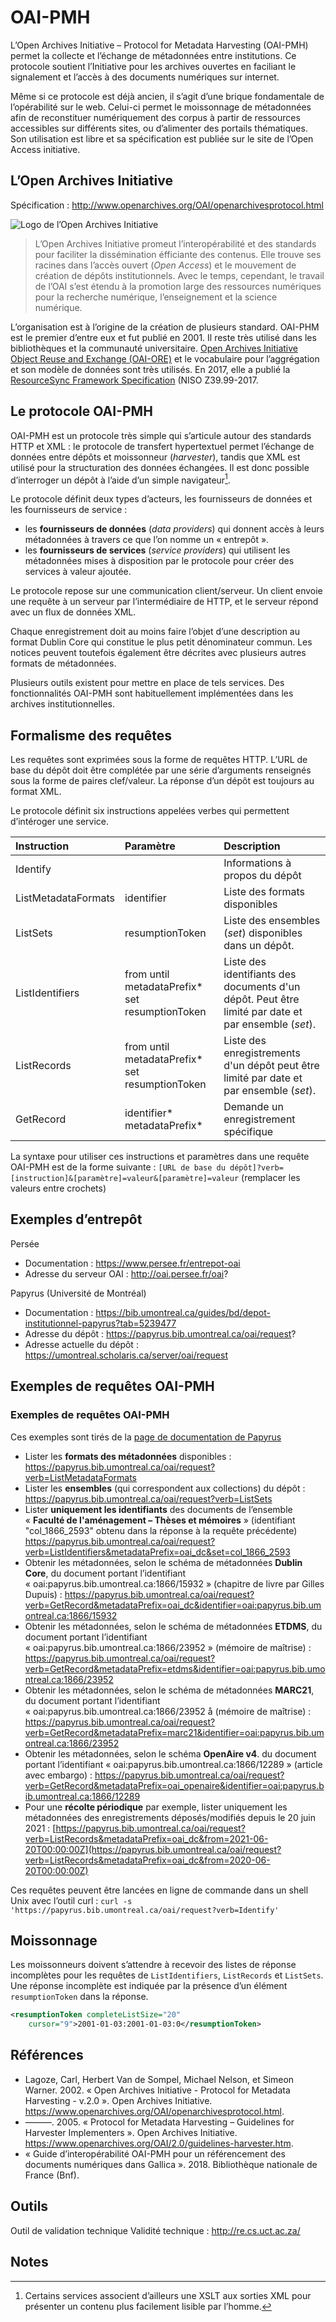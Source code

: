 # OAI-PMH

L’Open Archives Initiative – Protocol for Metadata Harvesting (OAI-PMH) permet la collecte et l’échange de métadonnées entre institutions. Ce protocole soutient l’Initiative pour les archives ouvertes  en faciliant le signalement et l’accès à des documents numériques sur internet.

Même si ce protocole est déjà ancien, il s’agit d’une brique fondamentale de l’opérabilité sur le web. Celui-ci permet le moissonnage de métadonnées afin de reconstituer numériquement des corpus à partir de ressources accessibles sur différents sites, ou d’alimenter des portails thématiques. Son utilisation est libre et sa spécification est publiée sur le site de l’Open Access initiative.

## L’Open Archives Initiative

Spécification : http://www.openarchives.org/OAI/openarchivesprotocol.html

![Logo de l’Open Archives Initiative](http://www.openarchives.org/images/OA100.gif)

> L’Open Archives Initiative promeut l’interopérabilité et des standards pour faciliter la dissémination éfficiante des contenus. Elle trouve ses racines dans l’accès ouvert (*Open Access*) et le mouvement de création de dépôts institutionnels. Avec le temps, cependant, le travail de l’OAI s’est étendu à la promotion large des ressources numériques pour la recherche numérique, l’enseignement et la science numérique.

L’organisation est à l’origine de la création de plusieurs standard. OAI-PHM est le premier d’entre eux et fut publié en 2001. Il reste très utilisé dans les bibliothèques et la communauté universitaire. [Open Archives Initiative Object Reuse and Exchange (OAI-ORE)](https://www.openarchives.org/ore/) et le vocabulaire pour l’aggrégation et son modèle de données sont très utilisés. En 2017, elle a publié la [ResourceSync Framework Specification](https://www.openarchives.org/rs/1.1/resourcesync) (NISO Z39.99-2017.

## Le protocole OAI-PMH

OAI-PMH est un protocole très simple qui s’articule autour des standards HTTP et XML : le protocole de transfert hypertextuel permet l’échange de données entre dépôts et moissonneur (*harvester*), tandis que XML est utilisé pour la structuration des données échangées. Il est donc possible d’interroger un dépôt à l’aide d’un simple navigateur[^1].

Le protocole définit deux types d’acteurs, les fournisseurs de données et les fournisseurs de service :

- les **fournisseurs de données** (*data providers*) qui donnent accès à leurs métadonnées à travers ce que l’on nomme un « entrepôt ».
- les **fournisseurs de services** (*service providers*) qui utilisent les métadonnées mises à disposition par le protocole pour créer des services à valeur ajoutée.

Le protocole repose sur une communication client/serveur. Un client envoie une requête à un serveur par l’intermédiaire de HTTP, et le serveur répond avec un flux de données XML.

Chaque enregistrement doit au moins faire l’objet d’une description au format Dublin Core qui constitue le plus petit dénominateur commun. Les notices peuvent toutefois également être décrites avec plusieurs autres formats de métadonnées.

Plusieurs outils existent pour mettre en place de tels services. Des fonctionnalités OAI-PMH sont habituellement implémentées dans les archives institutionnelles.

## Formalisme des requêtes

Les requêtes sont exprimées sous la forme de requêtes HTTP. L’URL de base du dépôt doit être complétée par une série d’arguments renseignés sous la forme de paires clef/valeur. La réponse d’un dépôt est toujours au format XML.

Le protocole définit six instructions appelées verbes qui permettent d’intéroger une service.

| Instruction         | Paramètre                                      | Description                                                  |
| :------------------ | :--------------------------------------------- | :----------------------------------------------------------- |
| Identify            |                                                | Informations à propos du dépôt                               |
| ListMetadataFormats | identifier                                     | Liste des formats disponibles                                |
| ListSets            | resumptionToken                                | Liste des ensembles (*set*) disponibles dans un dépôt.       |
| ListIdentifiers     | from until metadataPrefix* set resumptionToken | Liste des identifiants des documents d'un dépôt. Peut être limité par date et par ensemble (*set*). |
| ListRecords         | from until metadataPrefix* set resumptionToken | Liste des enregistrements d'un dépôt peut être limité par date et par ensemble (*set*). |
| GetRecord           | identifier* metadataPrefix*                    | Demande un enregistrement spécifique                         |

La syntaxe pour utiliser ces instructions et paramètres dans une requête OAI-PMH est de la forme suivante : `[URL de base du dépôt]?verb=[instruction]&[paramètre]=valeur&[paramètre]=valeur` (remplacer les valeurs entre crochets)

## Exemples d’entrepôt

Persée

- Documentation : https://www.persee.fr/entrepot-oai
- Adresse du serveur OAI : http://oai.persee.fr/oai?

Papyrus (Université de Montréal)

- Documentation : https://bib.umontreal.ca/guides/bd/depot-institutionnel-papyrus?tab=5239477
- Adresse du dépôt : https://papyrus.bib.umontreal.ca/oai/request?
- Adresse actuelle du dépôt : https://umontreal.scholaris.ca/server/oai/request

## Exemples de requêtes OAI-PMH

### Exemples de requêtes OAI-PMH

Ces exemples sont tirés de la [page de documentation de Papyrus](https://bib.umontreal.ca/guides/bd/depot-institutionnel-papyrus?tab=5239477)

- Lister les **formats des métadonnées** disponibles :
  https://papyrus.bib.umontreal.ca/oai/request?verb=ListMetadataFormats
- Lister les **ensembles** (qui correspondent aux collections) du dépôt :
  https://papyrus.bib.umontreal.ca/oai/request?verb=ListSets
- Lister **uniquement les identifiants** des documents de l’ensemble « **Faculté de l'aménagement – Thèses et mémoires** »
  (identifiant "col_1866_2593" obtenu dans la réponse à la requête précédente)
  https://papyrus.bib.umontreal.ca/oai/request?verb=ListIdentifiers&metadataPrefix=oai_dc&set=col_1866_2593
- Obtenir les métadonnées, selon le schéma de métadonnées **Dublin Core**, du document portant l’identifiant « oai:papyrus.bib.umontreal.ca:1866/15932 » (chapitre de livre par Gilles Dupuis) :
  https://papyrus.bib.umontreal.ca/oai/request?verb=GetRecord&metadataPrefix=oai_dc&identifier=oai:papyrus.bib.umontreal.ca:1866/15932
- Obtenir les métadonnées, selon le schéma de métadonnées **ETDMS**, du document portant l’identifiant « oai:papyrus.bib.umontreal.ca:1866/23952 » (mémoire de maîtrise) :
  https://papyrus.bib.umontreal.ca/oai/request?verb=GetRecord&metadataPrefix=etdms&identifier=oai:papyrus.bib.umontreal.ca:1866/23952
- Obtenir les métadonnées, selon le schéma de métadonnées **MARC21**, du document portant l’identifiant « oai:papyrus.bib.umontreal.ca:1866/23952 å (mémoire de maîtrise) :
  https://papyrus.bib.umontreal.ca/oai/request?verb=GetRecord&metadataPrefix=marc21&identifier=oai:papyrus.bib.umontreal.ca:1866/23952
- Obtenir les métadonnées, selon le schéma **OpenAire v4**. du document portant l’identifiant « oai:papyrus.bib.umontreal.ca:1866/12289 » (article avec embargo) :
  https://papyrus.bib.umontreal.ca/oai/request?verb=GetRecord&metadataPrefix=oai_openaire&identifier=oai:papyrus.bib.umontreal.ca:1866/12289
- Pour une **récolte périodique** par exemple, lister uniquement les métadonnées des enregistrements déposés/modifiés depuis le 20 juin 2021 :
  [https://papyrus.bib.umontreal.ca/oai/request?verb=ListRecords&metadataPrefix=oai_dc&from=2021-06-20T00:00:00Z](https://papyrus.bib.umontreal.ca/oai/request?verb=ListRecords&metadataPrefix=oai_dc&from=2020-06-20T00:00:00Z)

Ces requêtes peuvent être lancées en ligne de commande dans un shell Unix avec l’outil curl : `curl -s 'https://papyrus.bib.umontreal.ca/oai/request?verb=Identify'`

## Moissonnage

Les moissonneurs doivent s’attendre à recevoir des listes de réponse incomplètes pour les requêtes de `ListIdentifiers`, `ListRecords` et `ListSets`. Une réponse incomplète est indiquée par la présence d’un élément `resumptionToken` dans la réponse. 

```xml
<resumptionToken completeListSize="20"
    cursor="9">2001-01-03:2001-01-03:0</resumptionToken>
```



## Références

- Lagoze, Carl, Herbert Van de Sompel, Michael Nelson, et Simeon Warner. 2002. « Open Archives Initiative - Protocol for Metadata Harvesting - v.2.0 ». Open Archives Initiative. https://www.openarchives.org/OAI/openarchivesprotocol.html.
- ———. 2005. « Protocol for Metadata Harvesting – Guidelines for Harvester Implementers ». Open Archives Initiative. https://www.openarchives.org/OAI/2.0/guidelines-harvester.htm.
- « Guide d’interopérabilité OAI-PMH pour un référencement des documents numériques dans Gallica ». 2018. Bibliothèque nationale de France (Bnf).

## Outils

Outil de validation technique Validité technique : http://re.cs.uct.ac.za/

## Notes

[^1]: Certains services associent d’ailleurs une XSLT aux sorties XML pour présenter un contenu plus facilement lisible par l’homme.